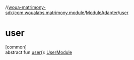 //[woua-matrimony-sdk](../../../index.md)/[com.woualabs.matrimony.module](../index.md)/[ModuleAdapter](index.md)/[user](user.md)

# user

[common]\
abstract fun [user](user.md)(): [UserModule](../../com.woualabs.matrimony.user.module/-user-module/index.md)

